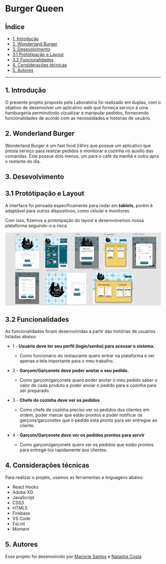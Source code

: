 # Burger Queen

## Índice

- [1. Introdução](#1-introdução)
- [2. Wonderland Burger](#2-Wonderland-Burger)
- [3. Desevolvimento](#3-desenvolvimento)
- [3.1 Protótipação e Layout](#3.1-Protótipação-e-Layout)
- [3.2 Funcionalidades](#3.2-Funcionalidades)
- [4. Considerações técnicas](#4-considerações-técnicas)
- [5. Autores](#5-autores)

---

## 1.  Introdução
O presente projeto proposto pela Laboratória foi realizado em duplas, com o objetivo de desenvolver um aplicativo web que forneça serviço à uma hamburgeria perminutindo vizualizar e manipular pedidos, fornecendo funcionalidades de acordo com as necessidades e histórias de usuário.

## 2. Wonderland Burger
Wonderland Burger é um fast food 24hrs que possue um aplicativo que presta serviço para realizar pedidos e monitorar a cozinha no auxilio das comandas.
Este possue dois menus, um para o café da manhã e outro apra o restante do dia.

## 3. Desevolvimento

## 3.1 Protótipação e Layout
A interface foi pensada específicamente para rodar em **tablets**, porém é adaptável para outros dispositivos, como celular e monitores.

Com isso, fizemos a prototipação do layout e desenvolvemos nossa plataforma seguindo-o a risca.

<img src='./src/assets/img-readme.png' alt='foto da prototipação'>

## 3.2 Funcionalidades
As funcionalidades foram desenvolvidas a partir das histórias de usuários listadas abaixo:

* 1 -  **Usuário deve ter seu perfil (login/senha) para acessar o sistema.**
    * Como funcionário do restaurante quero entrar na plataforma e ver apenas a tela importante para o meu trabalho.

* 2 -  **Garçom/Garçonete deve poder anotar o seu pedido.**
    * Como garçom/garçonete quero poder anotar o meu pedido saber o valor de cada produto e poder enviar o pedido para a cozinha para ser preparado.

* 3 -  **Chefe de cozinha deve ver os pedidos**
    * Como chefe de cozinha preciso ver os pedidos dos clientes em ordem, poder marcar que estão prontos e poder notificar os garçons/garçonetes que o pedido está pronto para ser entregue ao cliente.

* 4 -  **Garçom/Garçonete deve ver os pedidos prontos para servir**
    * Como garçom/garçonete quero ver os pedidos que estão prontos para entregá-los rapidamente aos clientes.


## 4. Considerações técnicas
Para realizar o projeto, usamos as ferramentas e linguagens abaixo:
 * React Hooks
 * Adobe XD
 * JavaScript
 * CSS3
 * HTML5
 * Firebase
 * VS Code
 * EsLint
 * Moment

## 5. Autores

Esse projeto foi desenvolvido por [Marjorie Santos](https://github.com/MarjorieSantos) e [Natasha Costa](https://github.com/narodrigues)

